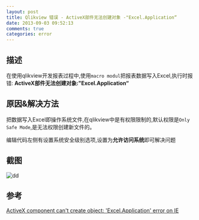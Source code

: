 ```yaml
---
layout: post
title: Qlikview 错误 - ActiveX部件无法创建对象 -"Excel.Application“
date: 2013-09-03 09:52:13
comments: true
categories: error
---
```

## 描述

在使用qlikview开发报表过程中,使用`macro modul`把报表数据写入Excel,执行时报错: **ActiveX部件无法创建对象:"Excel.Application“**

## 原因&解决方法


把数据写入Excel即操作系统文件,在qlikview中是有权限限制的,默认权限是`Only Safe Mode`,是无法权限创建新文件的。

编辑代码左侧有设置系统安全级别选项,设置为**允许访问系统**即可解决问题

## 截图

![dd](/photos/bo-wen-tu-pian_at_20130831172402/20130903174931-qlikview-errorActiveX-Create-FailsPNG.PNG)

## 参考

[ActiveX component can't create object: 'Excel.Application' error on IE](http://community.qlikview.com/thread/20948)
